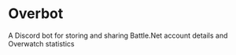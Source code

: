 # Overbot
A Discord bot for storing and sharing Battle.Net account details and Overwatch statistics
